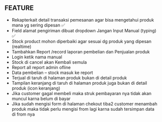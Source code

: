 ## FEATURE

-   Rekapterkait detail transaksi pemesanan agar bisa mengetahui produk mana yg sering dipesan ✅
-   Field alamat pengiriman dibuat dropdown Jangan Input Manual (typing) ✅
-   Stock product mohon diperbaiki agar sesuai dg produk yang dipesan (realtime)
-   Tambahkan Report /record laporan pembelian dan Penjualan produk
-   Login ketik nama manual
-   Stock di cancel akan Kembali semula
-   Report all report admin ofline
-   Data pembelian – stock masuk ke report
-   Terjual di taruh di halaman produk bukan di detail produk
-   Tampilan keranjang di taruh di halaman produk juga bukan di detail produk (icon keranjang)
-   Jika customer gagal membeli maka struk pembayaran nya tidak akan muncul karna belum di bayar
-   Jika sudah mengisi form di halaman chekout tiba2 customer menambah
    produk maka tidak perlu mengisi from lagi karna sudah tersimpan data di
    from nya
